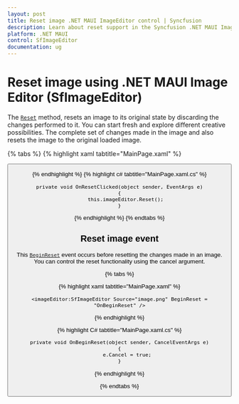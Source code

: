 ```yaml
---
layout: post
title: Reset image .NET MAUI ImageEditor control | Syncfusion
description: Learn about reset support in the Syncfusion .NET MAUI ImageEditor(SfImageEditor) control and more.
platform: .NET MAUI
control: SfImageEditor
documentation: ug
---
```


# Reset image using .NET MAUI Image Editor (SfImageEditor)

The [`Reset`](https://help.syncfusion.com/cr/maui/Syncfusion.Maui.ImageEditor.SfImageEditor.html#Syncfusion_Maui_ImageEditor_SfImageEditor_Reset) method, resets an image to its original state by discarding the changes performed to it. You can start fresh and explore different creative possibilities. The complete set of changes made in the image and also resets the image to the original loaded image.

{% tabs %}
{% highlight xaml tabtitle="MainPage.xaml" %}

   <Grid RowDefinitions="0.9*, 0.1*">
        <imageEditor:SfImageEditor x:Name="imageEditor"
                                   Source="image.jpeg" />
        <Button Grid.Row="1"
                Text="Reset"
                Clicked="OnResetClicked" />
    </Grid>  

{% endhighlight %}
{% highlight c# tabtitle="MainPage.xaml.cs" %}

    private void OnResetClicked(object sender, EventArgs e)
    {
        this.imageEditor.Reset();
    }

{% endhighlight %}
{% endtabs %}

## Reset image event

This [`BeginReset`](https://help.syncfusion.com/cr/maui/Syncfusion.Maui.ImageEditor.SfImageEditor.html#Syncfusion_Maui_ImageEditor_SfImageEditor_BeginReset) event occurs before resetting the changes made in an image. You can control the reset functionality using the cancel argument.

{% tabs %}

{% highlight xaml tabtitle="MainPage.xaml" %}

    <imageEditor:SfImageEditor Source="image.png" BeginReset = "OnBeginReset" />

{% endhighlight %}

{% highlight C# tabtitle="MainPage.xaml.cs" %}
            
    private void OnBeginReset(object sender, CancelEventArgs e)
    {
         e.Cancel = true;
    }

{% endhighlight %}

{% endtabs %}
